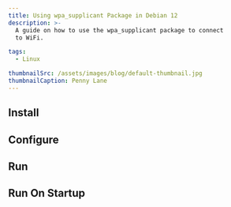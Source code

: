 ```yaml
---
title: Using wpa_supplicant Package in Debian 12
description: >-
  A guide on how to use the wpa_supplicant package to connect 
  to WiFi.

tags:
  - Linux

thumbnailSrc: /assets/images/blog/default-thumbnail.jpg
thumbnailCaption: Penny Lane
---
```


## Install
## Configure
## Run
## Run On Startup